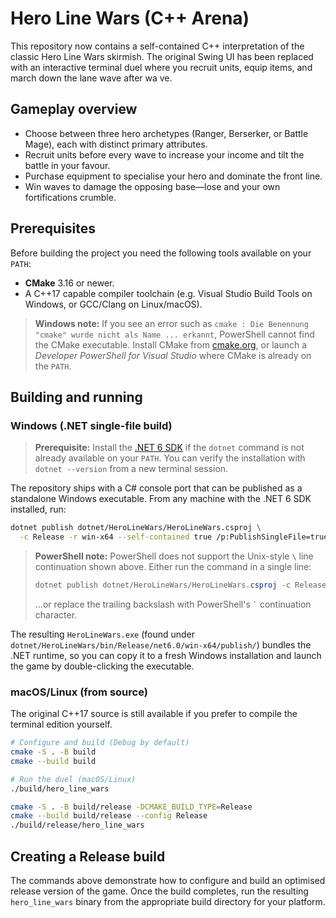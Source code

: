 # Hero Line Wars (C++ Arena)

This repository now contains a self-contained C++ interpretation of the classic Hero Line Wars skirmish. The original Swing UI
has been replaced with an interactive terminal duel where you recruit units, equip items, and march down the lane wave after wa
ve.

## Gameplay overview

- Choose between three hero archetypes (Ranger, Berserker, or Battle Mage), each with distinct primary attributes.
- Recruit units before every wave to increase your income and tilt the battle in your favour.
- Purchase equipment to specialise your hero and dominate the front line.
- Win waves to damage the opposing base—lose and your own fortifications crumble.

## Prerequisites

Before building the project you need the following tools available on your
`PATH`:

- **CMake** 3.16 or newer.
- A C++17 capable compiler toolchain (e.g. Visual Studio Build Tools on
  Windows, or GCC/Clang on Linux/macOS).

> **Windows note:** If you see an error such as `cmake : Die Benennung "cmake"
> wurde nicht als Name ... erkannt`, PowerShell cannot find the CMake
> executable. Install CMake from [cmake.org](https://cmake.org/download/), or
> launch a *Developer PowerShell for Visual Studio* where CMake is already on
> the `PATH`.

## Building and running

### Windows (.NET single-file build)

> **Prerequisite:** Install the [.NET 6 SDK](https://dotnet.microsoft.com/en-us/download) if the `dotnet` command is not already available on your `PATH`. You can verify the installation with `dotnet --version` from a new terminal session.

The repository ships with a C# console port that can be published as a standalone Windows executable. From any machine with the .NET 6 SDK installed, run:

```bash
dotnet publish dotnet/HeroLineWars/HeroLineWars.csproj \
  -c Release -r win-x64 --self-contained true /p:PublishSingleFile=true
```

> **PowerShell note:** PowerShell does not support the Unix-style `\` line continuation shown above.
> Either run the command in a single line:
>
> ```powershell
> dotnet publish dotnet/HeroLineWars/HeroLineWars.csproj -c Release -r win-x64 --self-contained true /p:PublishSingleFile=true
> ```
>
> …or replace the trailing backslash with PowerShell's `` ` `` continuation character.

The resulting `HeroLineWars.exe` (found under `dotnet/HeroLineWars/bin/Release/net6.0/win-x64/publish/`) bundles the .NET runtime, so you can copy it to a fresh Windows installation and launch the game by double-clicking the executable.

### macOS/Linux (from source)

The original C++17 source is still available if you prefer to compile the terminal edition yourself.

```bash
# Configure and build (Debug by default)
cmake -S . -B build
cmake --build build

# Run the duel (macOS/Linux)
./build/hero_line_wars
```

```bash
cmake -S . -B build/release -DCMAKE_BUILD_TYPE=Release
cmake --build build/release --config Release
./build/release/hero_line_wars
```

## Creating a Release build

The commands above demonstrate how to configure and build an optimised release version of the game. Once the build completes, run the resulting `hero_line_wars` binary from the appropriate build directory for your platform.
